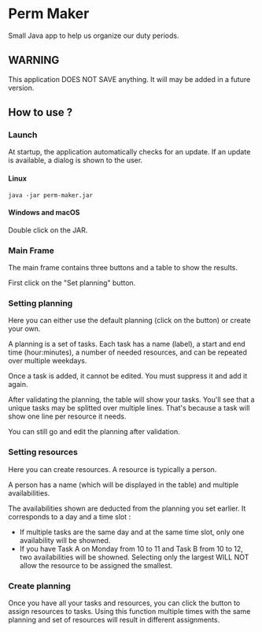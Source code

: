 # Perm Maker
Small Java app to help us organize our duty periods.

## WARNING
This application DOES NOT SAVE anything. It will may be added in a future version.

## How to use ?
### Launch
At startup, the application automatically checks for an update. If an update is available, a dialog is shown to the user.

#### Linux
```
java -jar perm-maker.jar
```
#### Windows and macOS
Double click on the JAR.

### Main Frame
The main frame contains three buttons and a table to show the results.

First click on the "Set planning" button.

### Setting planning
Here you can either use the default planning (click on the button) or create your own.

A planning is a set of tasks. Each task has a name (label), a start and end time (hour:minutes), a number of needed resources, and can be repeated over multiple weekdays.

Once a task is added, it cannot be edited. You must suppress it and add it again.

After validating the planning, the table will show your tasks. You'll see that a unique tasks may be splitted over multiple lines. That's because a task will show one line per resource it needs.

You can still go and edit the planning after validation.

### Setting resources
Here you can create resources. A resource is typically a person.

A person has a name (which will be displayed in the table) and multiple availabilities.

The availabilities shown are deducted from the planning you set earlier. It corresponds to a day and a time slot :

- If multiple tasks are the same day and at the same time slot, only one availability will be showned.
- If you have Task A on Monday from 10 to 11 and Task B from 10 to 12, two availabilities will be showned. Selecting only the largest WILL NOT allow the resource to be assigned the smallest.

### Create planning
Once you have all your tasks and resources, you can click the button to assign resources to tasks. Using this function multiple times with the same planning and set of resources will result in different assignments.

